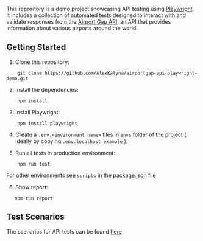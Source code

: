 This repository is a demo project showcasing API testing using [Playwright](https://playwright.dev/). It includes a collection of automated tests designed to interact with and validate responses from the [Airport Gap API](https://airportgap.com/), an API that provides information about various airports around the world.

## Getting Started

1. Clone this repository:

```shell
    git clone https://github.com/AlexKalyna/airportgap-api-playwright-demo.git
```

2. Install the dependencies:

```shell
    npm install
```

3. Install Playwright:

```shell
    npm install playwright
```

4. Create a `.env.<environment name>` files in `envs` folder of the project ( ideally by copying `.env.localhost.example` ).
    
5. Run all tests in production environment:
    

```shell
    npm run test
```

For other environments see `scripts` in the package.json file

6. Show report:

```shell
   npm run report
```

## Test Scenarios


The scenarios for API tests can be found [here](https://github.com/0xmuchen/playwright-api-demo/blob/main/test_scenarios.txt)
